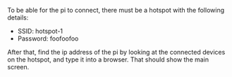 To be able for the pi to connect, there must be a hotspot with the following details:
- SSID: hotspot-1
- Password: foofoofoo

After that, find the ip address of the pi by looking at the connected devices on the hotspot, and type it into a browser. That should show the main screen.
